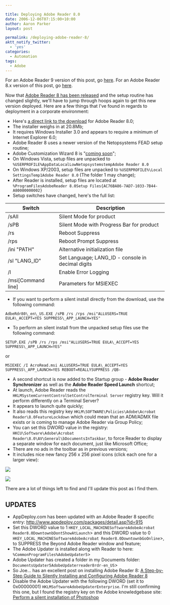 ```yaml
---

title: Deploying Adobe Reader 8.0
date: 2006-12-06T07:15:00+10:00
author: Aaron Parker
layout: post

permalink: /deploying-adobe-reader-8/
aktt_notify_twitter:
  - 'yes'
categories:
  - Automation
tags:
  - Adobe
---
```

For an Adobe Reader 9 version of this post, go [here]({{site.baseurl}}/deployment/deploying-adobe-reader-9-for-windows). For an Adobe Reader 8.x version of this post, go [here]({{site.baseurl}}/deployment/deploying-adobe-reader-81).

Now that [Adobe Reader 8 has been released](http://www.adobe.com/products/acrobat/readstep2.html) and the setup routine has changed slightly, we'll have to jump through hoops again to get this new version deployed. Here are a few things that I've found in regards to deployment in a corporate environment:

  * Here's [a direct link to the download](http://ardownload.adobe.com/pub/adobe/reader/win/8.x/8.0/enu/AdbeRdr80_en_US.exe) for Adobe Reader 8.0;
  * The installer weighs in at 20.8Mb;
  * It requires Windows Installer 3.0 and appears to require a minimum of Internet Explorer 6.0;
  * Adobe Reader 8 uses a newer version of the Netopsystems FEAD setup routine;
  * Adobe Customization Wizard 8 is "[coming soon](http://www.adobe.com/uk/products/acrobat/solutions/it/deployment.html)";
  * On Windows Vista, setup files are unpacked to `%USERPROFILE%AppDataLocalLowNetopsystemstempAdobe Reader 8.0`
  * On Windows XP/2003, setup files are unpacked to `%USERPROFILE%\Local SettingsTemp1Adobe Reader 8.0` (The folder 1 may change);
  * After Reader is installed, setup files are located at `%ProgramFilesAdobeReader 8.0Setup Files{AC76BA86-7AD7-1033-7B44-A80000000002}`
  * Setup switches have changed, here's the full list:

|Switch                                                           |Description                                                         |
|-----------------------------------------------------------------|--------------------------------------------------------------------|
|/sAll                                                            |Silent Mode for product                                             |
|/sPB                                                             |Silent Mode with Progress Bar for product                           |
|/rs                                                              |Reboot Suppress                                                     |
|/rps                                                             |Reboot Prompt Suppress                                              |
|/ini "PATH"                                                      |Alternative initialization file                                     |
|/sl "LANG_ID"                                                    |Set Language; LANG_ID - console in decimal digits                   |
|/l                                                               |Enable Error Logging                                                |
|/msi[Command line]                                               |Parameters for MSIEXEC                                              |

  * If you want to perform a silent install directly from the download, use the following command:

`AdbeRdr80\_en\_US.EXE /sPB /rs /rps /msi"ALLUSERS=TRUE EULA\_ACCEPT=YES SUPPRESS\_APP_LAUNCH=YES"`

  * To perform an silent install from the unpacked setup files use the following command:

`SETUP.EXE /sPB /rs /rps /msi"ALLUSERS=TRUE EULA\_ACCEPT=YES SUPPRESS\_APP_LAUNCH=YES"`

or  

`MSIEXEC /I AcroRead.msi ALLUSERS=TRUE EULA\_ACCEPT=YES SUPPRESS\_APP_LAUNCH=YES REBOOT=REALLYSUPPRESS /QB-`

  * A second shortcut is now added to the Startup group - **Adobe Reader Synchronizer** as well as the **Adobe Reader Speed Launch** shortcut;
  * At launch, Adobe Reader reads the `HKLMSystemCurrentControlSetControlTerminal Server` registry key. Will it perform differently on a Terminal Server?
  * It appears to launch quite quickly;
  * It also reads this registry key `HKLM\SOFTWARE\Policies\Adobe\Acrobat Reader\8.0FeatureLockdown` which could mean that an ADM/ADMX file exists or is coming to manage Adobe Reader via Group Policy;
  * You can set this DWORD value in the registry: `HKCU\Software\Adobe\Acrobat Reader\8.0\AV\General\bDocumentsInTaskbar`, to force Reader to display a separate window for each document, just like Microsoft Office;
  * There are no ads in the toolbar as in previous versions;
  * It includes nice new fancy 256 x 256 pixel icons (click each one for a larger view):

![]({{site.baseurl}}/media/2006/12/1000.14.225.Reader.png)

![]({{site.baseurl}}/media/2006/12/1000.14.226.PDFFile.png) 

There are a lot of things left to find and I'll update this post as I find them.

## UPDATES

  * AppDeploy.com has been updated with an Adobe Reader 8 specific entry: <http://www.appdeploy.com/packages/detail.asp?id=915>
  * Set this DWORD value to 1 `HKEY_LOCAL_MACHINESoftwareAdobeAcrobat Reader8.0DowntownbDontShowAtLaunch`> and this DWORD value to 0 `HKEY_LOCAL_MACHINESoftwareAdobeAcrobat Reader8.0DowntownbGoOnline`>, to SUPPRESS the Beyond Adobe Reader window and feature;
  * The Adobe Updater is installed along with Reader to here: `%CommonProgramFiles%AdobeUpdater5`>
  * Adobe Updater has created a folder in my Documents folder: `DocumentsUpdater5AdobeUpdaterreader8rdr-en_US`>
  * So Joe... has an excellent post on installing Adobe Reader 8: [A Step-by-Step Guide to Silently Installing and Configuring Adobe Reader 8](http://sojoe.info/2006/12/09/a-step-by-step-guide-to-silently-installing-and-configuring-adobe-reader-8/)
  * Disable the Adobe Updater with the following DWORD (set it to 0x00000001) `HKLMSoftwareAdobeUpdaterEnterprise`. I'm still confirming this one, but I found the registry key on the Adobe knowledgebase site: [Perform a silent installation of Photoshop](http://www.adobe.com/support/techdocs/331261.html)
